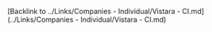 

[Backlink to ../Links/Companies - Individual/Vistara - CI.md](../Links/Companies - Individual/Vistara - CI.md)